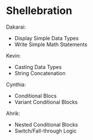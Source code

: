 # Shellebration

Dakarai: 
 - Display Simple Data Types
 - Write Simple Math Statements

Kevin:
 - Casting Data Types
 - String Concatenation

Cynthia:
 - Conditional Blocs
 - Variant Conditional Blocks

Ahrik:
 - Nested Conditional Blocks
 - Switch/Fall-through Logic
